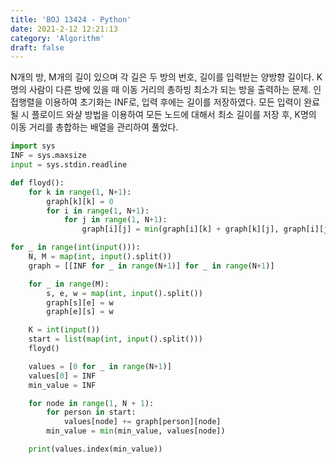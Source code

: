 ```yaml
---
title: 'BOJ 13424 - Python'
date: 2021-2-12 12:21:13
category: 'Algorithm'
draft: false
---
```

N개의 방, M개의 길이 있으며 각 길은 두 방의 번호, 길이를 입력받는 양방향 길이다. K명의 사람이 다른 방에 있을 때 이동 거리의 총하빙 최소가 되는 방을 출력하는 문제. 인접행렬을 이용하여 초기화는 INF로, 입력 후에는 길이를 저장하였다. 모든 입력이 완료될 시 플로이드 와샬 방법을 이용하여 모든 노드에 대해서 최소 길이를 저장 후, K명의 이동 거리를 총합하는 배열을 관리하여 풀었다.
```python
import sys
INF = sys.maxsize
input = sys.stdin.readline

def floyd():
    for k in range(1, N+1):
        graph[k][k] = 0
        for i in range(1, N+1):
            for j in range(1, N+1):
                graph[i][j] = min(graph[i][k] + graph[k][j], graph[i][j])

for _ in range(int(input())):
    N, M = map(int, input().split())
    graph = [[INF for _ in range(N+1)] for _ in range(N+1)]

    for _ in range(M):
        s, e, w = map(int, input().split())
        graph[s][e] = w
        graph[e][s] = w

    K = int(input())
    start = list(map(int, input().split()))
    floyd()

    values = [0 for _ in range(N+1)]
    values[0] = INF
    min_value = INF

    for node in range(1, N + 1):
        for person in start:
            values[node] += graph[person][node]
        min_value = min(min_value, values[node])

    print(values.index(min_value))

```